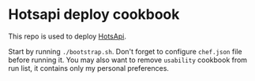 Hotsapi deploy cookbook
=======================

This repo is used to deploy [HotsApi](https://github.com/poma/hotsapi).

Start by running `./bootstrap.sh`. Don't forget to configure `chef.json` file before running it. You may also want to remove `usability` cookbook from run list, it contains only my personal preferences.